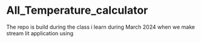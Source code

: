 # All_Temperature_calculator
The repo is build during the class i learn during March 2024 when we make stream lit application using

